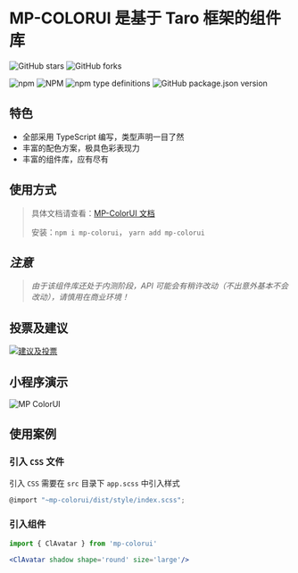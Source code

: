 # MP-COLORUI 是基于 Taro 框架的组件库

![GitHub stars](https://img.shields.io/github/stars/yinliangdream/mp-colorui?style=social) ![GitHub forks](https://img.shields.io/github/forks/yinliangdream/mp-colorui?style=social)

![npm](https://img.shields.io/npm/dw/mp-colorui) ![NPM](https://img.shields.io/npm/l/mp-colorui) ![npm type definitions](https://img.shields.io/npm/types/mp-colorui) ![GitHub package.json version](https://img.shields.io/github/package-json/v/yinliangdream/mp-colorui)


## 特色

 - 全部采用 TypeScript 编写，类型声明一目了然
 - 丰富的配色方案，极具色彩表现力
 - 丰富的组件库，应有尽有

## 使用方式

> 具体文档请查看：[MP-ColorUI 文档](https://yinliangdream.github.io/mp-colorui-doc/#/)
>
> 安装：`npm i mp-colorui`， `yarn add mp-colorui`

## *注意*

> *由于该组件库还处于内测阶段，API 可能会有稍许改动（不出意外基本不会改动），请慎用在商业环境！*

## 投票及建议

[![建议及投票](https://feathub.com/yinLiangDream/mp-colorui?format=svg)](https://feathub.com/yinLiangDream/mp-colorui)

## 小程序演示

![MP ColorUI](https://md-1255362963.cos.ap-chengdu.myqcloud.com/coloruiqrcode.png)

## 使用案例

### 引入 `CSS` 文件

引入 `CSS` 需要在 `src` 目录下 `app.scss` 中引入样式

```js
@import "~mp-colorui/dist/style/index.scss";
```

### 引入组件

```jsx
import { ClAvatar } from 'mp-colorui'

<ClAvatar shadow shape='round' size='large'/>
```
